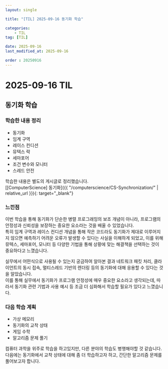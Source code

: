 ```yaml
---
layout: single

title: "[TIL] 2025-09-16 동기화 학습"

categories:
    - TIL
tag: [TIL]

date: 2025-09-16
last_modified_at: 2025-09-16

order : 20250916
---
```


# 2025-09-16 TIL

## 동기화 학습

### 학습한 내용 정리

- 동기화
- 임계 구역
- 레이스 컨디션
- 뮤텍스 락
- 세마포어
- 조건 변수와 모니터
- 스레드 안전

학습한 내용은 별도의 게시글로 정리했습니다.  
[[ComputerScience] 동기화]({{ "/computerscience/CS-Synchronization/" | relative_url }}){: target="_blank"}

### 느낀점

이번 학습을 통해 동기화가 단순한 병렬 프로그래밍의 보조 개념이 아니라, 프로그램의 안정성과 신뢰성을 보장하는 중요한 요소라는 것을 배울 수 있었습니다.  
특히 임계 구역과 레이스 컨디션 개념을 통해 작은 코드라도 동기화가 제대로 이루어지지 않으면 예측하기 어려운 오류가 발생할 수 있다는 사실을 이해하게 되었고, 이를 위해 뮤텍스, 세마포어, 모니터 등 다양한 기법을 통해 상황에 맞는 해결책을 선택하는 것이 중요하다고 느꼈습니다.

실무에서 어떤식으로 사용될 수 있는지 궁금하여 알아본 결과 네트워크 패킷 처리, 클라이언트의 동시 접속, 멀티스레드 기반의 렌더링 등의 동기화에 대해 응용할 수 있다는 것을 알았습니다.  
이를 통해 실무에서 동기화가 프로그램 안정성에 매우 중요한 요소라고 생각되는데, 따라서 동기화 관련 기법과 사용 예시 등 조금 더 심화해서 학습할 필요가 있다고 느꼈습니다.

### 다음 학습 계획

- 가상 메모리
- 동기화의 교착 상태
- 게임 수학
- 알고리즘 문제 풀기

컴퓨터 과학을 위주로 학습을 하고있지만, 다른 분야의 학습도 병행해야할 것 같습니다.  
다음에는 동기화에서 교착 상태에 대해 좀 더 학습하고자 하고, 간단한 알고리즘 문제를 풀어보고자 합니다.